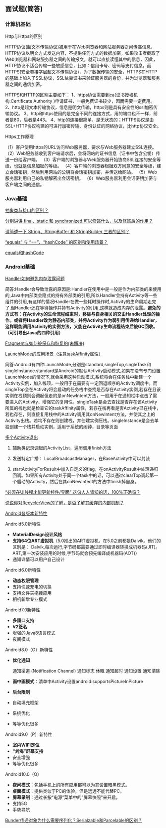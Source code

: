 ## 面试题(简答)

### 计算机基础

Http与Https的区别

HTTP协议(超文本传输协议)被用于在Web浏览器和网站服务器之间传递信息，HTTP协议以明文方式发送内容，不提供任何方式的数据加密，如果攻击者截取了Web浏览器和网站服务器之间的传输报文，就可以直接读懂其中的信息，因此，HTTP协议不适合传输一些敏感信息，比如：信用卡号、密码等支付信息。而HTTPS(安全套接字层超文本传输协议)，为了数据传输的安全，HTTPS在HTTP的基础上加入了SSL协议，SSL依靠证书来验证服务器的身份，并为浏览器和服务器之间的通信加密。

HTTPS和HTTP的区别主要如下：
1、https协议需要到ca(证书授权机构:Certificate Authority )申请证书，一般免费证书较少，因而需要一定费用。
2、http是超文本传输协议，信息是明文传输，https则是具有安全性的ssl加密传输协议。
3、http和https使用的是完全不同的连接方式，用的端口也不一样，前者是80，后者是443。
4、http的连接很简单，是无状态的；HTTPS协议是由SSL+HTTP协议构建的可进行加密传输、身份认证的网络协议，比http协议安全。

Https工作原理

（1）客户使用https的URL访问Web服务器，要求与Web服务器建立SSL连接。
（2）Web服务器收到客户端请求后，会将网站的证书信息（证书中包含公钥）传送一份给客户端。
（3）客户端的浏览器与Web服务器开始协商SSL连接的安全等级，也就是信息加密的等级。
（4）客户端的浏览器根据双方同意的安全等级，建立会话密钥，然后利用网站的公钥将会话密钥加密，并传送给网站。
（5）Web服务器利用自己的私钥解密出会话密钥。
（6）Web服务器利用会话密钥加密与客户端之间的通信。

### Java基础

[抽象类与接口的区别？](https://github.com/Moosphan/Android-Daily-Interview/issues/10)

[分别讲讲 final、static 和 synchronized 可以修饰什么，以及修饰后的作用？](https://github.com/Moosphan/Android-Daily-Interview/issues/61)

[请简述一下 String、StringBuffer 和 StringBuilder 三者的区别？](https://github.com/Moosphan/Android-Daily-Interview/issues/22)

[“equals” 与 “==”、“hashCode” 的区别和使用场景？](https://github.com/Moosphan/Android-Daily-Interview/issues/51)

[equals和hashCode](https://www.journaldev.com/21095/java-equals-hashcode)

### Android基础

[Handler如何避免内存泄露问题](https://github.com/Moosphan/Android-Daily-Interview/issues/1)

简答:Handler会导致泄露的原因是:Handler在使用中是一般是作为内部类的来使用的,Java中内部类会隐式的持有外部类的引用,所以Handler会持有Activity等一些组件的引用,有这样的情况Handler在做一些耗时操作时,Activity的生命周期走完了,但Handler还在等待操作并持有Activity的引用,这样就造成内存的泄露。**避免的方式有：在Activity的生命流程结束时，移除与自身相关的交由Handler处理的操作。或者将Handler改为静态内部类，并将Activity作为弱引用传递给Handler，这样既能调用Activity的实例方法，又能在Activity生命流程结束后被GC回收。（可引导出Java的四种引用）**

[Fragment与如何被保存和恢复的(未解决)](https://www.wanandroid.com/wenda/show/12574)

[LaunchMode的应用场景（注意taskAffinity属性）](https://github.com/Moosphan/Android-Daily-Interview/issues/4)

简答:Android有四种LaunchMode,分别是standard,singleTop,singleTask和singleInstance.standard是Android的默认Activity启动模式,如果在没有专门设置LaunchMode的情况下,就会采用这种启动模式,系统将会在任务栈中新建一个Activity实例，加入栈顶，一般用于在需要有一定回退顺序的Activity调度中。而singleTop会在Activity将会启动的任务栈中查找是否存在Activity实例,若存在且该实例在栈顶则会调起但走的是onNewIntent方法，一般用于在通知栏中点击了需要进入的Activity，增强它的复用性。singleTask是会去查找是否存在该Activity所属的栈也就是检查它的taskAffinity属性，若存在栈再看是否Activity已在栈中，若也存在，则直接复用栈中的Activity调用其onNewIntent方法，并使其之上的Activity出栈。若均不存在则创建栈，并创建实例压栈。singleInstance是会去单独创建一个栈并启动实例，适用于系统的闹钟，目录等页面

[多个Activity退出](https://github.com/Moosphan/Android-Daily-Interview/issues/4)

1. 辅助类记录调起的ActivityList，遍历调用finish方法

2. 发送特定广播： LocalBroadcastManager，在BaseActivity中可以封装
3. startActivityForResult中加入自定义的flag，在onActivityResult中处理递归回调。如果所有Activity处于同一个task中的话，可以通过clearTop调起第一个启动的Activity，然后在其onNewIntent的方法中finish掉自身。

[“必须在UI线程才能更新控件/界面” 这句人人皆知的话，100%正确吗？](https://wanandroid.com/wenda/show/12922)

[说说你对RecyclerView的了解，是否了解其缓存的内部机制？](https://github.com/MicroKibaco/CrazyDailyQuestion/issues/7)

[Android各版本新特性]()

Android5.0新特性

- **MaterialDesign设计风格**
- **支持64位ART虚拟机**（5.0推出的ART虚拟机，在5.0之前都是Dalvik。他们的区别是： Dalvik,每次运行,字节码都需要通过即时编译器转换成机器码(JIT)。 ART,第一次安装应用的时候,字节码就会预先编译成机器码(AOT)）
- 通知详情可以用户自己设计

Android6.0新特性

- **动态权限管理**
- 支持快速充电的切换
- 支持文件夹拖拽应用
- 相机新增专业模式

Android7.0新特性

- **多窗口支持**
- **V2签名**
- 增强的Java8语言模式
- 夜间模式

Android8.0（O）新特性

- **优化通知**

  通知渠道 (Notification Channel) 通知标志 休眠 通知超时 通知设置 通知清除

- **画中画模式**：清单中Activity设置android:supportsPictureInPicture

- **后台限制**

- 自动填充框架

- 系统优化

- 等等优化很多

Android9.0（P）新特性

- **室内WIFI定位**
- **“刘海”屏幕支持**
- 安全增强
- 等等优化很多

Android10.0（Q）

- **夜间模式**：包括手机上的所有应用都可以为其设置暗黑模式。
- **桌面模式**：提供类似于PC的体验，但是远远不能代替PC。
- **屏幕录制**：通过长按“电源”菜单中的"屏幕快照"来开启。
- 支持5G
- 手势导航

[Bunder传递对象为什么需要序列化？Serialzable和Parcelable的区别？]([https://github.com/JsonChao/Awesome-Android-Interview/blob/master/Android%E7%9B%B8%E5%85%B3/Android%E5%9F%BA%E7%A1%80%E9%9D%A2%E8%AF%95%E9%A2%98.md#7bunder%E4%BC%A0%E9%80%92%E5%AF%B9%E8%B1%A1%E4%B8%BA%E4%BB%80%E4%B9%88%E9%9C%80%E8%A6%81%E5%BA%8F%E5%88%97%E5%8C%96serialzable%E5%92%8Cparcelable%E7%9A%84%E5%8C%BA%E5%88%AB](https://github.com/JsonChao/Awesome-Android-Interview/blob/master/Android相关/Android基础面试题.md#7bunder传递对象为什么需要序列化serialzable和parcelable的区别))